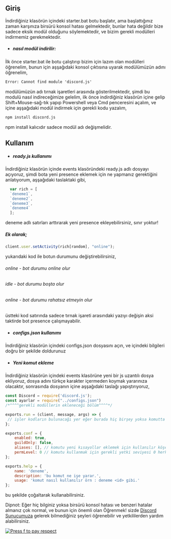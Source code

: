 ## Giriş
İndirdiğiniz klasörün içindeki starter.bat botu başlatır, ama başlattığınız zaman karşınıza birsürü konsol hatası gelmektedir, bunlar hata değildir bize sadece eksik modül olduğunu söylemektedir, ve bizim gerekli modülleri indirmemiz gerekmektedir.
- ##### nasıl modül indirilir:
İlk önce starter.bat ile botu çalıştırıp bizim için lazım olan modülleri öğrenelim, bunun için aşşağıdaki konsol çıktısına uyarak modülümüzün adını öğrenelim,
```bat
Error: Cannot find module 'discord.js'
```
modülümüzün adı tırnak işaretleri arasında gösterilmektedir, şimdi bu modulü nasıl indireceğimize gelelim, ilk önce indirdiğiniz klasörün içine gelip Shift+Mouse-sağ-tık yapıp Powershell veya Cmd penceresini açalım, ve içine aşşağıdaki modül indirmek için gerekli kodu yazalım,
```bat
npm install discord.js
```
npm install kalıcıdır sadece modül adı değişmelidir.

## Kullanım
- ##### ready.js kullanımı
İndirdiğiniz klasörün içinde events klasöründeki ready.js adlı dosyayı açıyoruz,
şimdi bota yeni presence eklemek için ne yapmanız gerektiğini anlatıyorum,
aşşağıdaki taslaktaki gibi,
```javascript
  var rich = [
  `deneme1`,
  `deneme2`,
  `deneme3`,
  `deneme4`
  ];
```
deneme adlı satırları arttırarak yeni presence ekleyebilirsiniz, sınır yoktur!
##### Ek olarak;
```javascript
client.user.setActivity(rich[random], "online");
```
yukarıdaki kod ile botun durumunu değiştirebilirsiniz,
###### online - bot durumu online olur
###### idle - bot durumu boşta olur
###### online - bot durumu rahatsız etmeyin olur
üstteki kod satırında sadece tırnak işareti arasındaki yazıyı değişin aksi taktirde bot presence çalışmayabilir.

- ##### configs.json kullanımı
İndirdiğiniz klasörün içindeki configs.json dosyasını açın, ve içindeki bilgileri doğru bir şekilde doldurunuz

- ##### Yeni komut ekleme
İndirdiğiniz klasörün içindeki events klasörüne yeni bir js uzantılı dosya ekliyoruz, dosya adını türkçe karakter içermeden koymak yararınıza olacaktır, sonrasında dosyanın içine aşşağıdaki taslağı yapıştırıyoruz,

```javascript
const Discord = require('discord.js');
const ayarlar = require("../configs.json")
/*^^^^gerekli modüllerin ekleneceği bölüm^^^^*/

exports.run = (client, message, args) => {
 // işler kodların bulunacağı yer eğer burada hiç birşey yoksa komutta doğal olarak bir yanıt göndermeyecektir, ve herhangi bir konsol çıktısı göndermez
};

exports.conf = {
	enabled: true,
	guildOnly: false,
	aliases: [], // komutu yeni kısayollar eklemek için kullanılır köşeli parantezin içine "tmn","kz","test" şeklinde eklemelisiniz.
	permLevel: 0 // komutu kullanmak için gerekli yetki seviyesi 0 herkesin kullanabilmesi demek.
};

exports.help = {
	name: 'deneme',
	description: 'bu komut ne işe yarar.',
	usage: 'komut nasıl kullanılır örn : deneme <id> gibi.'
};
```
bu şekilde çoğaltarak kullanabilirsiniz.

Dipnot: Eğer hiç bilginiz yoksa birsürü konsol hatası ve benzeri hatalar almanız çok normal, ve bunun için önemli olan Öğrenmek! sizde [Discord Sunucumuza](https://discord.gg/sZV8bBfME8 "T3IM4N++") gelerek bilmediğiniz şeyleri öğrenebilir ve yetkililerden yardım alabilirsiniz.

[![Press f to pay respect](https://cdn.discordapp.com/attachments/736576268937723967/763426537574891550/kzsystemlogogif.gif)](https://discord.gg/sZV8bBfME8)
